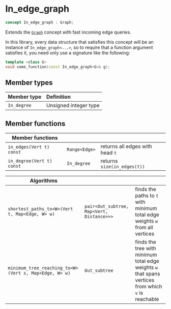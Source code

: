 
# In_edge_graph

```c++
concept In_edge_graph : Graph;
```

Extends the [`Graph`](Graph.md) concept with fast incoming edge queries.

In this library, every data structure that satisfies this concept will be an instance of `In_edge_graph<...>`, so to require that a function argument satisfies it, you need only use a signature like the following:

```c++
template <class G>
void some_function(const In_edge_graph<G>& g);
```

## Member types
| Member type | Definition
|:----------- |:-----------
| `In_degree` | Unsigned integer type

## Member functions
| Member functions | | |
|------------------|-|-|
| `in_edges(Vert t) const` | `Range<Edge>` | returns all edges with head `t` |
| `in_degree(Vert t) const` | `In_degree` | returns `size(in_edges(t))` |

| Algorithms | | |
|------------|-|-|
| `shortest_paths_to<W>(Vert t, Map<Edge, W> w)` | `pair<Out_subtree, Map<Vert, Distance>>>` | finds the paths to `t` with minimum total edge weights `w` from all vertices |
| `minimum_tree_reaching_to<W>(Vert s, Map<Edge, W> w)` | `Out_subtree` | finds the tree with minimum total edge weights `w` that spans vertices from which `v` is reachable |
